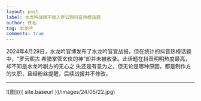 ```yaml
---
layout: post
label: 水龙吟战报不收入罗云熙抖音热榜话题
author: 佚名
tag: 水龙吟
comments: true
---
```



2024年4月29日，水龙吟官博发布了水龙吟官宣战报，但在统计的抖音热榜话题中，“罗云熙古
希腊掌管玄侠的神”却并未被收录。此话题在抖音明明热度最高，却不知是水龙吟剧方的无心之
失还是有意为之，但无论是哪种原因，都是制作方的失职，且经粉丝提醒，后续战报并不修改。

---

![图]({{ site.baseurl }}/images/24/05/22.jpg)
